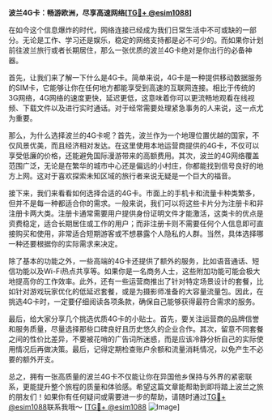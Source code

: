 **波兰4G卡：畅游欧洲，尽享高速网络[[TG💪+ @esim1088](https://t.me/s/esim1088)]**

在如今这个信息爆炸的时代，网络连接已经成为我们日常生活中不可或缺的一部分。无论是工作、学习还是娱乐，稳定的网络支持都是必不可少的。而如果你计划前往波兰旅行或者长期居住，那么一张优质的波兰4G卡绝对是你出行的必备神器。

首先，让我们来了解一下什么是4G卡。简单来说，4G卡是一种提供移动数据服务的SIM卡，它能够让你在任何地方都能享受到高速的互联网连接。相比于传统的3G网络，4G网络的速度更快，延迟更低，这意味着你可以更流畅地观看在线视频、下载文件以及进行实时通话。对于经常需要处理紧急事务的人来说，这一点尤为重要。

那么，为什么选择波兰的4G卡呢？首先，波兰作为一个地理位置优越的国家，不仅风景优美，而且经济相对发达。在这里使用本地运营商提供的4G卡，不仅可以享受低廉的价格，还能避免国际漫游带来的高额费用。其次，波兰的4G网络覆盖范围广泛，无论是在繁华的城市中心还是偏远的小村庄，你都能找到信号良好的地方上网。这对于喜欢探索未知区域的旅行者来说无疑是一个巨大的福音。

接下来，我们来看看如何选择合适的4G卡。市面上的手机卡和流量卡种类繁多，但并不是每一种都适合你的需求。一般来说，我们可以将这些卡片分为注册卡和非注册卡两大类。注册卡通常需要用户提供身份证明文件才能激活，这类卡的优点是资费稳定，适合长期居住或工作的用户；而非注册卡则不需要任何个人信息即可直接购买和使用，非常适合短期游客或不想暴露个人隐私的人群。当然，具体选择哪一种还要根据你的实际需求来决定。

除了基本的功能之外，一些高端的4G卡还提供了额外的服务，比如语音通话、短信功能以及Wi-Fi热点共享等。如果你是一名商务人士，这些附加功能可能会极大地提高你的工作效率。此外，还有一些运营商推出了针对特定场景设计的套餐，比如针对游戏玩家优化的低延迟套餐，或是为摄影师准备的大容量流量包。因此，在挑选4G卡时，一定要仔细阅读各项条款，确保自己能够获得最符合需求的服务。

最后，给大家分享几个挑选优质4G卡的小贴士。首先，要关注运营商的品牌信誉和服务质量，尽量选择那些口碑良好且历史悠久的企业合作。其次，留意不同套餐之间的性价比差异，不要被花哨的广告词所迷惑，而是应该冷静分析自己的实际使用情况后再做决策。最后，记得定期检查账户余额和流量消耗情况，以免产生不必要的额外开支。

总之，拥有一张高质量的波兰4G卡不仅能让你在异国他乡保持与外界的紧密联系，更能提升整个旅程的质量和体验感。希望这篇文章能帮助到即将踏上波兰之旅的朋友们！如果你有任何疑问或需要进一步的帮助，请随时通过[TG💪+ @esim1088](https://t.me/s/esim1088)联系我哦～ [[TG💪+ @esim1088](https://t.me/s/esim1088) ![Image](https://i.postimg.cc/4NQfJmqS/Snipaste-2025-05-13-00-14-12.png)]